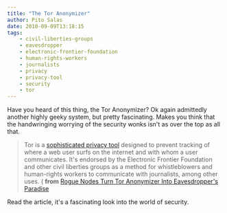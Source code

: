 ```yaml
---
title: "The Tor Anonymizer"
author: Pito Salas
date: 2010-09-09T13:18:15
tags:
    - civil-liberties-groups
    - eavesdropper
    - electronic-frontier-foundation
    - human-rights-workers
    - journalists
    - privacy
    - privacy-tool
    - security
    - tor
---
```




Have you heard of this thing, the Tor Anonymizer? Ok again admittedly another
highly geeky system, but pretty fascinating. Makes you think that the
handwringing worrying of the security wonks isn't as over the top as all that.

> Tor is a [sophisticated privacy tool](<http://tor.eff.org/overview.html.en>)
> designed to prevent tracking of where a web user surfs on the internet and
> with whom a user communicates. It's endorsed by the Electronic Frontier
> Foundation and other civil liberties groups as a method for whistleblowers
> and human-rights workers to communicate with journalists, among other uses.
> ( **from** [Rogue Nodes Turn Tor Anonymizer Into Eavesdropper's
> Paradise](<http://www.wired.com/politics/security/news/2007/09/embassy_hacks#ixzz0yhxuFjka>)

Read the article, it's a fascinating look into the world of security.


